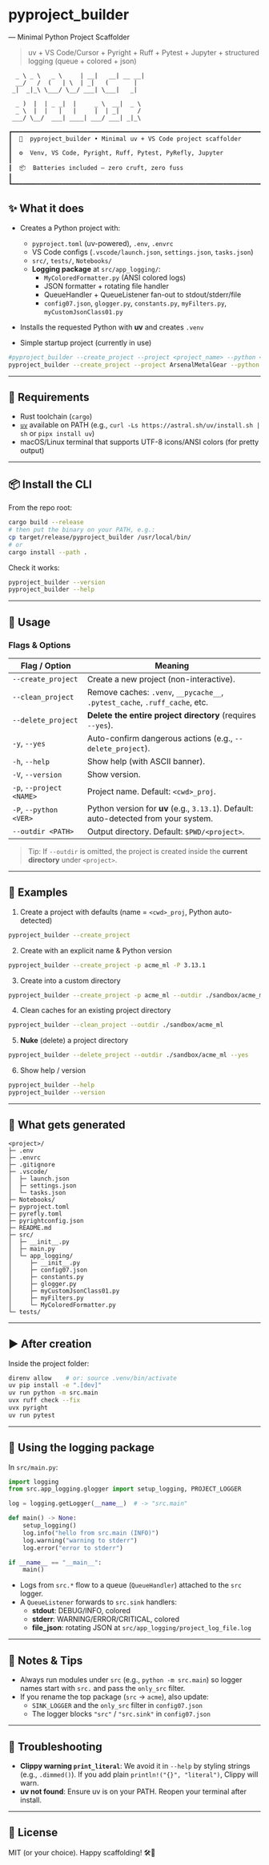 # pyproject_builder

— Minimal Python Project Scaffolder

> uv + VS Code/Cursor + Pyright + Ruff + Pytest + Jupyter + structured logging (queue + colored + json)

```
  _ \ _ \   _ \     | __|   __| __ __|
  __/   /  (   | \  | _|   (       |
 _|  _|_\ \___/ \__/ ___| \___|   _|

  _ )  |  | _ _|  |     _ \  __|  _ \
  _ \  |  |   |   |     |  | _|     /
 ___/ \__/  ___| ____| ___/ ___| _|_\

┏━━━━━━━━━━━━━━━━━━━━━━━━━━━━━━━━━━━━━━━━━━━━━━━━━━━━━━━━━━━━━━━━━━━━━━━┓
┃  🐍  pyproject_builder • Minimal uv + VS Code project scaffolder      ┃
┃  ⚙️  Venv, VS Code, Pyright, Ruff, Pytest, PyRefly, Jupyter           ┃
┃  📦  Batteries included — zero cruft, zero fuss                       ┃
┗━━━━━━━━━━━━━━━━━━━━━━━━━━━━━━━━━━━━━━━━━━━━━━━━━━━━━━━━━━━━━━━━━━━━━━━┛
```

## ✨ What it does

- Creates a Python project with:
  - `pyproject.toml` (uv-powered), `.env`, `.envrc`
  - VS Code configs (`.vscode/launch.json`, `settings.json`, `tasks.json`)
  - `src/`, `tests/`, `Notebooks/`
  - **Logging package** at `src/app_logging/`:
    - `MyColoredFormatter.py` (ANSI colored logs)
    - JSON formatter + rotating file handler
    - QueueHandler + QueueListener fan-out to stdout/stderr/file
    - `config07.json`, `glogger.py`, `constants.py`, `myFilters.py`, `myCustomJsonClass01.py`
- Installs the requested Python with **uv** and creates `.venv`

- Simple startup project (currently in use)

```sh
#pyproject_builder --create_project --project <project_name> --python <python_version>
pyproject_builder --create_project --project ArsenalMetalGear --python 3.13.5
```

---

## 🧩 Requirements

- Rust toolchain (`cargo`)
- [`uv`](https://docs.astral.sh/uv/) available on PATH
  (e.g., `curl -Ls https://astral.sh/uv/install.sh | sh` or `pipx install uv`)
- macOS/Linux terminal that supports UTF-8 icons/ANSI colors (for pretty output)

---

## 📦 Install the CLI

From the repo root:

```bash
cargo build --release
# then put the binary on your PATH, e.g.:
cp target/release/pyproject_builder /usr/local/bin/
# or
cargo install --path .
```

Check it works:

```bash
pyproject_builder --version
pyproject_builder --help
```

---

## 🚀 Usage

### Flags & Options

| Flag / Option            | Meaning                                                                              |
| ------------------------ | ------------------------------------------------------------------------------------ |
| `--create_project`       | Create a new project (non-interactive).                                              |
| `--clean_project`        | Remove caches: `.venv`, `__pycache__`, `.pytest_cache`, `.ruff_cache`, etc.          |
| `--delete_project`       | **Delete the entire project directory** (requires `--yes`).                          |
| `-y`, `--yes`            | Auto-confirm dangerous actions (e.g., `--delete_project`).                           |
| `-h`, `--help`           | Show help (with ASCII banner).                                                       |
| `-V`, `--version`        | Show version.                                                                        |
| `-p`, `--project <NAME>` | Project name. Default: `<cwd>_proj`.                                                 |
| `-P`, `--python <VER>`   | Python version for **uv** (e.g., `3.13.1`). Default: auto-detected from your system. |
| `--outdir <PATH>`        | Output directory. Default: `$PWD/<project>`.                                         |

> Tip: If `--outdir` is omitted, the project is created inside the **current directory** under `<project>`.

---

## 🧪 Examples

1. Create a project with defaults (name = `<cwd>_proj`, Python auto-detected)

```bash
pyproject_builder --create_project
```

2. Create with an explicit name & Python version

```bash
pyproject_builder --create_project -p acme_ml -P 3.13.1
```

3. Create into a custom directory

```bash
pyproject_builder --create_project -p acme_ml --outdir ./sandbox/acme_ml
```

4. Clean caches for an existing project directory

```bash
pyproject_builder --clean_project --outdir ./sandbox/acme_ml
```

5. **Nuke** (delete) a project directory

```bash
pyproject_builder --delete_project --outdir ./sandbox/acme_ml --yes
```

6. Show help / version

```bash
pyproject_builder --help
pyproject_builder --version
```

---

## 📂 What gets generated

```
<project>/
├─ .env
├─ .envrc
├─ .gitignore
├─ .vscode/
│  ├─ launch.json
│  ├─ settings.json
│  └─ tasks.json
├─ Notebooks/
├─ pyproject.toml
├─ pyrefly.toml
├─ pyrightconfig.json
├─ README.md
├─ src/
│  ├─ __init__.py
│  ├─ main.py
│  └─ app_logging/
│     ├─ __init__.py
│     ├─ config07.json
│     ├─ constants.py
│     ├─ glogger.py
│     ├─ myCustomJsonClass01.py
│     ├─ myFilters.py
│     └─ MyColoredFormatter.py
└─ tests/
```

---

## ▶️ After creation

Inside the project folder:

```bash
direnv allow    # or: source .venv/bin/activate
uv pip install -e ".[dev]"
uv run python -m src.main
uvx ruff check --fix
uvx pyright
uv run pytest
```

---

## 🧾 Using the logging package

In `src/main.py`:

```python
import logging
from src.app_logging.glogger import setup_logging, PROJECT_LOGGER

log = logging.getLogger(__name__)  # -> "src.main"

def main() -> None:
    setup_logging()
    log.info("hello from src.main (INFO)")
    log.warning("warning to stderr")
    log.error("error to stderr")

if __name__ == "__main__":
    main()
```

- Logs from `src.*` flow to a queue (`QueueHandler`) attached to the `src` logger.
- A `QueueListener` forwards to `src.sink` handlers:
  - **stdout**: DEBUG/INFO, colored
  - **stderr**: WARNING/ERROR/CRITICAL, colored
  - **file_json**: rotating JSON at `src/app_logging/project_log_file.log`

---

## 🧰 Notes & Tips

- Always run modules under `src` (e.g., `python -m src.main`) so logger names start with `src.` and pass the `only_src` filter.
- If you rename the top package (`src` → `acme`), also update:
  - `SINK_LOGGER` and the `only_src` filter in `config07.json`
  - The logger blocks `"src"` / `"src.sink"` in `config07.json`

---

## 🐛 Troubleshooting

- **Clippy warning `print_literal`**: We avoid it in `--help` by styling strings (e.g., `.dimmed()`). If you add plain `println!("{}", "literal")`, Clippy will warn.
- **uv not found**: Ensure uv is on your PATH. Reopen your terminal after install.

---

## 📜 License

MIT (or your choice). Happy scaffolding! 🛠️🐍
